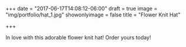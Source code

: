 +++
date = "2017-06-17T14:08:12-06:00"
draft = true
image = "img/portfolio/hat_1.jpg"
showonlyimage = false
title = "Flower Knit Hat"

+++

In love with this adorable flower knit hat! Order yours today!
